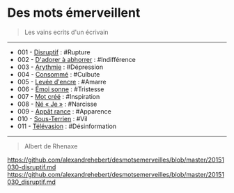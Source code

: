 # Des mots émerveillent

> Les vains ecrits d'un écrivain

---

* 001 - [Disruptif](20151030-disruptif.md) : #Rupture
* 002 - [D'adorer à abhorrer](20151108-d_adorer_a_abhorrer.md) : #Indifférence
* 003 - [Arythmie](20151109-arythmie.md) : #Dépression
* 004 - [Consommé](20151111-consomme.md) : #Culbute
* 005 - [Levée d'encre](20151112-levee_d_encre.md) : #Amarre
* 006 - [Émoi sonne](20151114-emoi_sonne.md) : #Tristesse
* 007 - [Mot créé](20151228-mot_cree.md) : #Inspiration
* 008 - [Né « Je »](20160104-nes_je.md) : #Narcisse
* 009 - [Appât rance](20160114-appat_rance.md) : #Apparence
* 010 - [Sous-Terrien](20160119-sous_terrien.md) : #Vil
* 011 - [Télévasion](20160120-televasion.md) : #Désinformation

---

> Albert de Rhenaxe

https://github.com/alexandrehebert/desmotsemerveilles/blob/master/20151030-disruptif.md
https://github.com/alexandrehebert/desmotsemerveilles/blob/master/20151030_disruptif.md